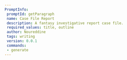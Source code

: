 ```yaml
---
PromptInfo:
 promptId: getParagraph
 name: Case File Report
 description: A fantasy investigative report case file.
 required_values: title, outline
 author: Noureddine
 tags: writing
 version: 0.0.1
 commands:
 - generate
---
```

